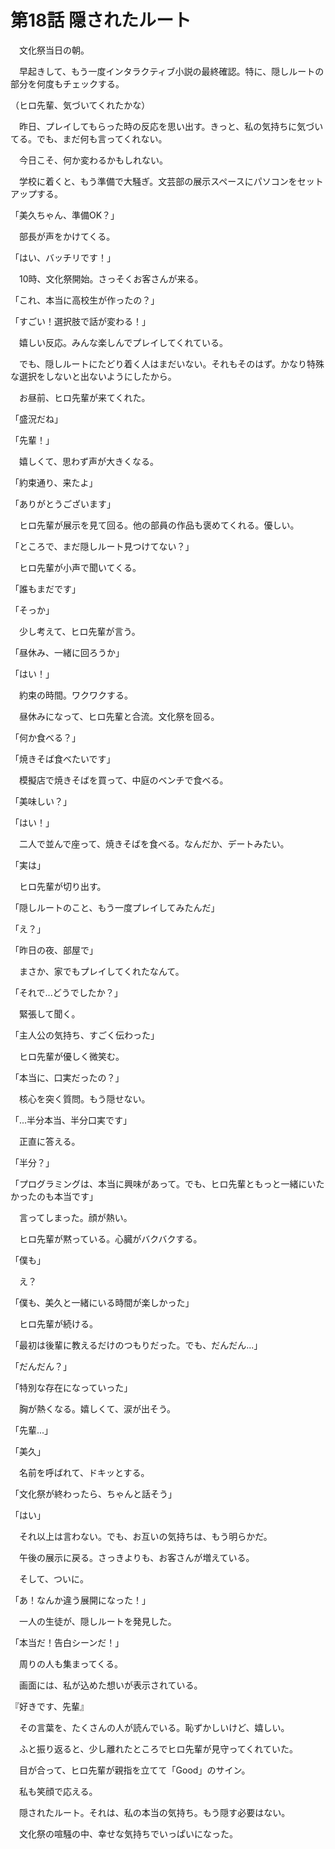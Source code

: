 # 第18話 隠されたルート

　文化祭当日の朝。

　早起きして、もう一度インタラクティブ小説の最終確認。特に、隠しルートの部分を何度もチェックする。

（ヒロ先輩、気づいてくれたかな）

　昨日、プレイしてもらった時の反応を思い出す。きっと、私の気持ちに気づいてる。でも、まだ何も言ってくれない。

　今日こそ、何か変わるかもしれない。

　学校に着くと、もう準備で大騒ぎ。文芸部の展示スペースにパソコンをセットアップする。

「美久ちゃん、準備OK？」

　部長が声をかけてくる。

「はい、バッチリです！」

　10時、文化祭開始。さっそくお客さんが来る。

「これ、本当に高校生が作ったの？」

「すごい！選択肢で話が変わる！」

　嬉しい反応。みんな楽しんでプレイしてくれている。

　でも、隠しルートにたどり着く人はまだいない。それもそのはず。かなり特殊な選択をしないと出ないようにしたから。

　お昼前、ヒロ先輩が来てくれた。

「盛況だね」

「先輩！」

　嬉しくて、思わず声が大きくなる。

「約束通り、来たよ」

「ありがとうございます」

　ヒロ先輩が展示を見て回る。他の部員の作品も褒めてくれる。優しい。

「ところで、まだ隠しルート見つけてない？」

　ヒロ先輩が小声で聞いてくる。

「誰もまだです」

「そっか」

　少し考えて、ヒロ先輩が言う。

「昼休み、一緒に回ろうか」

「はい！」

　約束の時間。ワクワクする。

　昼休みになって、ヒロ先輩と合流。文化祭を回る。

「何か食べる？」

「焼きそば食べたいです」

　模擬店で焼きそばを買って、中庭のベンチで食べる。

「美味しい？」

「はい！」

　二人で並んで座って、焼きそばを食べる。なんだか、デートみたい。

「実は」

　ヒロ先輩が切り出す。

「隠しルートのこと、もう一度プレイしてみたんだ」

「え？」

「昨日の夜、部屋で」

　まさか、家でもプレイしてくれたなんて。

「それで...どうでしたか？」

　緊張して聞く。

「主人公の気持ち、すごく伝わった」

　ヒロ先輩が優しく微笑む。

「本当に、口実だったの？」

　核心を突く質問。もう隠せない。

「...半分本当、半分口実です」

　正直に答える。

「半分？」

「プログラミングは、本当に興味があって。でも、ヒロ先輩ともっと一緒にいたかったのも本当です」

　言ってしまった。顔が熱い。

　ヒロ先輩が黙っている。心臓がバクバクする。

「僕も」

　え？

「僕も、美久と一緒にいる時間が楽しかった」

　ヒロ先輩が続ける。

「最初は後輩に教えるだけのつもりだった。でも、だんだん...」

「だんだん？」

「特別な存在になっていった」

　胸が熱くなる。嬉しくて、涙が出そう。

「先輩...」

「美久」

　名前を呼ばれて、ドキッとする。

「文化祭が終わったら、ちゃんと話そう」

「はい」

　それ以上は言わない。でも、お互いの気持ちは、もう明らかだ。

　午後の展示に戻る。さっきよりも、お客さんが増えている。

　そして、ついに。

「あ！なんか違う展開になった！」

　一人の生徒が、隠しルートを発見した。

「本当だ！告白シーンだ！」

　周りの人も集まってくる。

　画面には、私が込めた想いが表示されている。

『好きです、先輩』

　その言葉を、たくさんの人が読んでいる。恥ずかしいけど、嬉しい。

　ふと振り返ると、少し離れたところでヒロ先輩が見守ってくれていた。

　目が合って、ヒロ先輩が親指を立てて「Good」のサイン。

　私も笑顔で応える。

　隠されたルート。それは、私の本当の気持ち。もう隠す必要はない。

　文化祭の喧騒の中、幸せな気持ちでいっぱいになった。